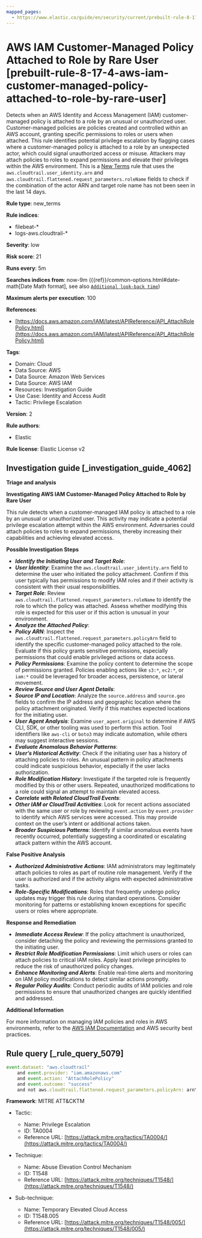 ```yaml
---
mapped_pages:
  - https://www.elastic.co/guide/en/security/current/prebuilt-rule-8-17-4-aws-iam-customer-managed-policy-attached-to-role-by-rare-user.html
---
```


# AWS IAM Customer-Managed Policy Attached to Role by Rare User [prebuilt-rule-8-17-4-aws-iam-customer-managed-policy-attached-to-role-by-rare-user]

Detects when an AWS Identity and Access Management (IAM) customer-managed policy is attached to a role by an unusual or unauthorized user. Customer-managed policies are policies created and controlled within an AWS account, granting specific permissions to roles or users when attached. This rule identifies potential privilege escalation by flagging cases where a customer-managed policy is attached to a role by an unexpected actor, which could signal unauthorized access or misuse. Attackers may attach policies to roles to expand permissions and elevate their privileges within the AWS environment. This is a [New Terms](docs-content://solutions/security/detect-and-alert/create-detection-rule.md#create-new-terms-rule) rule that uses the `aws.cloudtrail.user_identity.arn` and `aws.cloudtrail.flattened.request_parameters.roleName` fields to check if the combination of the actor ARN and target role name has not been seen in the last 14 days.

**Rule type**: new_terms

**Rule indices**:

* filebeat-*
* logs-aws.cloudtrail-*

**Severity**: low

**Risk score**: 21

**Runs every**: 5m

**Searches indices from**: now-9m ({{ref}}/common-options.html#date-math[Date Math format], see also [`Additional look-back time`](docs-content://solutions/security/detect-and-alert/create-detection-rule.md#rule-schedule))

**Maximum alerts per execution**: 100

**References**:

* [https://docs.aws.amazon.com/IAM/latest/APIReference/API_AttachRolePolicy.html](https://docs.aws.amazon.com/IAM/latest/APIReference/API_AttachRolePolicy.html)

**Tags**:

* Domain: Cloud
* Data Source: AWS
* Data Source: Amazon Web Services
* Data Source: AWS IAM
* Resources: Investigation Guide
* Use Case: Identity and Access Audit
* Tactic: Privilege Escalation

**Version**: 2

**Rule authors**:

* Elastic

**Rule license**: Elastic License v2

## Investigation guide [_investigation_guide_4062]

**Triage and analysis**

**Investigating AWS IAM Customer-Managed Policy Attached to Role by Rare User**

This rule detects when a customer-managed IAM policy is attached to a role by an unusual or unauthorized user. This activity may indicate a potential privilege escalation attempt within the AWS environment. Adversaries could attach policies to roles to expand permissions, thereby increasing their capabilities and achieving elevated access.

**Possible Investigation Steps**

* ***Identify the Initiating User and Target Role***:
* ***User Identity***: Examine the `aws.cloudtrail.user_identity.arn` field to determine the user who initiated the policy attachment. Confirm if this user typically has permissions to modify IAM roles and if their activity is consistent with their usual responsibilities.
* ***Target Role***: Review `aws.cloudtrail.flattened.request_parameters.roleName` to identify the role to which the policy was attached. Assess whether modifying this role is expected for this user or if this action is unusual in your environment.
* ***Analyze the Attached Policy***:
* ***Policy ARN***: Inspect the `aws.cloudtrail.flattened.request_parameters.policyArn` field to identify the specific customer-managed policy attached to the role. Evaluate if this policy grants sensitive permissions, especially permissions that could enable privileged actions or data access.
* ***Policy Permissions***: Examine the policy content to determine the scope of permissions granted. Policies enabling actions like `s3:*`, `ec2:*`, or `iam:*` could be leveraged for broader access, persistence, or lateral movement.
* ***Review Source and User Agent Details***:
* ***Source IP and Location***: Analyze the `source.address` and `source.geo` fields to confirm the IP address and geographic location where the policy attachment originated. Verify if this matches expected locations for the initiating user.
* ***User Agent Analysis***: Examine `user_agent.original` to determine if AWS CLI, SDK, or other tooling was used to perform this action. Tool identifiers like `aws-cli` or `boto3` may indicate automation, while others may suggest interactive sessions.
* ***Evaluate Anomalous Behavior Patterns***:
* ***User’s Historical Activity***: Check if the initiating user has a history of attaching policies to roles. An unusual pattern in policy attachments could indicate suspicious behavior, especially if the user lacks authorization.
* ***Role Modification History***: Investigate if the targeted role is frequently modified by this or other users. Repeated, unauthorized modifications to a role could signal an attempt to maintain elevated access.
* ***Correlate with Related CloudTrail Events***:
* ***Other IAM or CloudTrail Activities***: Look for recent actions associated with the same user or role by reviewing `event.action` by `event.provider` to identify which AWS services were accessed. This may provide context on the user’s intent or additional actions taken.
* ***Broader Suspicious Patterns***: Identify if similar anomalous events have recently occurred, potentially suggesting a coordinated or escalating attack pattern within the AWS account.

**False Positive Analysis**

* ***Authorized Administrative Actions***: IAM administrators may legitimately attach policies to roles as part of routine role management. Verify if the user is authorized and if the activity aligns with expected administrative tasks.
* ***Role-Specific Modifications***: Roles that frequently undergo policy updates may trigger this rule during standard operations. Consider monitoring for patterns or establishing known exceptions for specific users or roles where appropriate.

**Response and Remediation**

* ***Immediate Access Review***: If the policy attachment is unauthorized, consider detaching the policy and reviewing the permissions granted to the initiating user.
* ***Restrict Role Modification Permissions***: Limit which users or roles can attach policies to critical IAM roles. Apply least privilege principles to reduce the risk of unauthorized policy changes.
* ***Enhance Monitoring and Alerts***: Enable real-time alerts and monitoring on IAM policy modifications to detect similar actions promptly.
* ***Regular Policy Audits***: Conduct periodic audits of IAM policies and role permissions to ensure that unauthorized changes are quickly identified and addressed.

**Additional Information**

For more information on managing IAM policies and roles in AWS environments, refer to the [AWS IAM Documentation](https://docs.aws.amazon.com/IAM/latest/APIReference/API_AttachRolePolicy.html) and AWS security best practices.


## Rule query [_rule_query_5079]

```js
event.dataset: "aws.cloudtrail"
    and event.provider: "iam.amazonaws.com"
    and event.action: "AttachRolePolicy"
    and event.outcome: "success"
    and not aws.cloudtrail.flattened.request_parameters.policyArn: arn\:aws\:iam\:\:aws\:policy*
```

**Framework**: MITRE ATT&CKTM

* Tactic:

    * Name: Privilege Escalation
    * ID: TA0004
    * Reference URL: [https://attack.mitre.org/tactics/TA0004/](https://attack.mitre.org/tactics/TA0004/)

* Technique:

    * Name: Abuse Elevation Control Mechanism
    * ID: T1548
    * Reference URL: [https://attack.mitre.org/techniques/T1548/](https://attack.mitre.org/techniques/T1548/)

* Sub-technique:

    * Name: Temporary Elevated Cloud Access
    * ID: T1548.005
    * Reference URL: [https://attack.mitre.org/techniques/T1548/005/](https://attack.mitre.org/techniques/T1548/005/)



